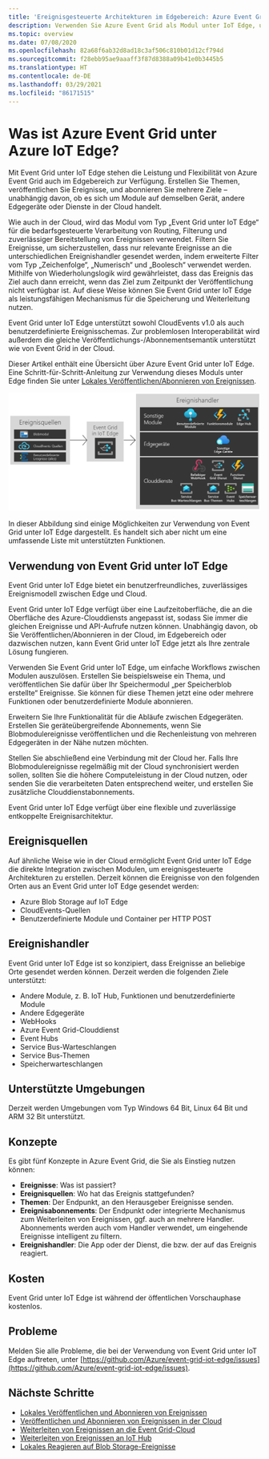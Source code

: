 ```yaml
---
title: 'Ereignisgesteuerte Architekturen im Edgebereich: Azure Event Grid unter IoT Edge'
description: Verwenden Sie Azure Event Grid als Modul unter IoT Edge, um Ereignisse zwischen Modulen, Edgegeräten und der Cloud weiterzuleiten.
ms.topic: overview
ms.date: 07/08/2020
ms.openlocfilehash: 82a68f6ab32d8ad18c3af506c810b01d12cf794d
ms.sourcegitcommit: f28ebb95ae9aaaff3f87d8388a09b41e0b3445b5
ms.translationtype: HT
ms.contentlocale: de-DE
ms.lasthandoff: 03/29/2021
ms.locfileid: "86171515"
---
```

# <a name="what-is-azure-event-grid-on-azure-iot-edge"></a>Was ist Azure Event Grid unter Azure IoT Edge?
Mit Event Grid unter IoT Edge stehen die Leistung und Flexibilität von Azure Event Grid auch im Edgebereich zur Verfügung. Erstellen Sie Themen, veröffentlichen Sie Ereignisse, und abonnieren Sie mehrere Ziele – unabhängig davon, ob es sich um Module auf demselben Gerät, andere Edgegeräte oder Dienste in der Cloud handelt.

Wie auch in der Cloud, wird das Modul vom Typ „Event Grid unter IoT Edge“ für die bedarfsgesteuerte Verarbeitung von Routing, Filterung und zuverlässiger Bereitstellung von Ereignissen verwendet. Filtern Sie Ereignisse, um sicherzustellen, dass nur relevante Ereignisse an die unterschiedlichen Ereignishandler gesendet werden, indem erweiterte Filter vom Typ „Zeichenfolge“, „Numerisch“ und „Boolesch“ verwendet werden. Mithilfe von Wiederholungslogik wird gewährleistet, dass das Ereignis das Ziel auch dann erreicht, wenn das Ziel zum Zeitpunkt der Veröffentlichung nicht verfügbar ist. Auf diese Weise können Sie Event Grid unter IoT Edge als leistungsfähigen Mechanismus für die Speicherung und Weiterleitung nutzen.

Event Grid unter IoT Edge unterstützt sowohl CloudEvents v1.0 als auch benutzerdefinierte Ereignisschemas. Zur problemlosen Interoperabilität wird außerdem die gleiche Veröffentlichungs-/Abonnementsemantik unterstützt wie von Event Grid in der Cloud.

Dieser Artikel enthält eine Übersicht über Azure Event Grid unter IoT Edge. Eine Schritt-für-Schritt-Anleitung zur Verwendung dieses Moduls unter Edge finden Sie unter [Lokales Veröffentlichen/Abonnieren von Ereignissen](pub-sub-events-webhook-local.md). 

![Modell „Event Grid unter IoT Edge“ mit Quellen und Handlern](../media/edge-overview/functional-model.png)

In dieser Abbildung sind einige Möglichkeiten zur Verwendung von Event Grid unter IoT Edge dargestellt. Es handelt sich aber nicht um eine umfassende Liste mit unterstützten Funktionen.

## <a name="when-to-use-event-grid-on-iot-edge"></a>Verwendung von Event Grid unter IoT Edge

Event Grid unter IoT Edge bietet ein benutzerfreundliches, zuverlässiges Ereignismodell zwischen Edge und Cloud.

Event Grid unter IoT Edge verfügt über eine Laufzeitoberfläche, die an die Oberfläche des Azure-Clouddiensts angepasst ist, sodass Sie immer die gleichen Ereignisse und API-Aufrufe nutzen können. Unabhängig davon, ob Sie Veröffentlichen/Abonnieren in der Cloud, im Edgebereich oder dazwischen nutzen, kann Event Grid unter IoT Edge jetzt als Ihre zentrale Lösung fungieren.

Verwenden Sie Event Grid unter IoT Edge, um einfache Workflows zwischen Modulen auszulösen. Erstellen Sie beispielsweise ein Thema, und veröffentlichen Sie dafür über Ihr Speichermodul „per Speicherblob erstellte“ Ereignisse. Sie können für diese Themen jetzt eine oder mehrere Funktionen oder benutzerdefinierte Module abonnieren.

Erweitern Sie Ihre Funktionalität für die Abläufe zwischen Edgegeräten. Erstellen Sie geräteübergreifende Abonnements, wenn Sie Blobmodulereignisse veröffentlichen und die Rechenleistung von mehreren Edgegeräten in der Nähe nutzen möchten.

Stellen Sie abschließend eine Verbindung mit der Cloud her. Falls Ihre Blobmodulereignisse regelmäßig mit der Cloud synchronisiert werden sollen, sollten Sie die höhere Computeleistung in der Cloud nutzen, oder senden Sie die verarbeiteten Daten entsprechend weiter, und erstellen Sie zusätzliche Clouddienstabonnements.

Event Grid unter IoT Edge verfügt über eine flexible und zuverlässige entkoppelte Ereignisarchitektur.

## <a name="event-sources"></a>Ereignisquellen

Auf ähnliche Weise wie in der Cloud ermöglicht Event Grid unter IoT Edge die direkte Integration zwischen Modulen, um ereignisgesteuerte Architekturen zu erstellen. Derzeit können die Ereignisse von den folgenden Orten aus an Event Grid unter IoT Edge gesendet werden:

* Azure Blob Storage auf IoT Edge
* CloudEvents-Quellen
* Benutzerdefinierte Module und Container per HTTP POST

## <a name="event-handlers"></a>Ereignishandler

Event Grid unter IoT Edge ist so konzipiert, dass Ereignisse an beliebige Orte gesendet werden können. Derzeit werden die folgenden Ziele unterstützt:

* Andere Module, z. B. IoT Hub, Funktionen und benutzerdefinierte Module
* Andere Edgegeräte
* WebHooks
* Azure Event Grid-Clouddienst
* Event Hubs
* Service Bus-Warteschlangen
* Service Bus-Themen
* Speicherwarteschlangen

## <a name="supported-environments"></a>Unterstützte Umgebungen
Derzeit werden Umgebungen vom Typ Windows 64 Bit, Linux 64 Bit und ARM 32 Bit unterstützt.

## <a name="concepts"></a>Konzepte

Es gibt fünf Konzepte in Azure Event Grid, die Sie als Einstieg nutzen können:

* **Ereignisse**: Was ist passiert?
* **Ereignisquellen**: Wo hat das Ereignis stattgefunden?
* **Themen**: Der Endpunkt, an den Herausgeber Ereignisse senden.
* **Ereignisabonnements**: Der Endpunkt oder integrierte Mechanismus zum Weiterleiten von Ereignissen, ggf. auch an mehrere Handler. Abonnements werden auch vom Handler verwendet, um eingehende Ereignisse intelligent zu filtern.
* **Ereignishandler**: Die App oder der Dienst, die bzw. der auf das Ereignis reagiert.

## <a name="cost"></a>Kosten

Event Grid unter IoT Edge ist während der öffentlichen Vorschauphase kostenlos.

## <a name="issues"></a>Probleme
Melden Sie alle Probleme, die bei der Verwendung von Event Grid unter IoT Edge auftreten, unter [https://github.com/Azure/event-grid-iot-edge/issues](https://github.com/Azure/event-grid-iot-edge/issues).

## <a name="next-steps"></a>Nächste Schritte

* [Lokales Veröffentlichen und Abonnieren von Ereignissen](pub-sub-events-webhook-local.md)
* [Veröffentlichen und Abonnieren von Ereignissen in der Cloud](pub-sub-events-webhook-cloud.md)
* [Weiterleiten von Ereignissen an die Event Grid-Cloud](forward-events-event-grid-cloud.md)
* [Weiterleiten von Ereignissen an IoT Hub](forward-events-iothub.md)
* [Lokales Reagieren auf Blob Storage-Ereignisse](react-blob-storage-events-locally.md)